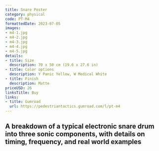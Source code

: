 ```yaml
---
title: Snare Poster
category: physical
code: PT-M4
formattedDate: 2023-07-05
images:
- m4-1.jpg
- m4-2.jpg
- m4-3.jpg
- m4-4.jpg
- m4-5.jpg
details:
- title: Size
  description: 70 x 50 cm (19.6 x 27.6 in)
- title: Color options
  description: Y Panic Yellow, W Medical White
- title: Finish
  description: Matte
priceUSD: 26
linksTitle: Buy
links:
- title: Gumroad
  url: https://pedestriantactics.gumroad.com/l/pt-m4
---
```


## A breakdown of a typical electronic snare drum into three sonic components, with details on timing, frequency, and real world examples

<!-- <div class="warning environment">

This poster is made from 170g paper sourced from Sappi in Japan. An average tree can be made into approximately 762 of these. A 0.3USD charge is included in the cost which is sent to Terrapass as an attempt to offset the environmental impact of this product.

I like trees.

</div> -->
